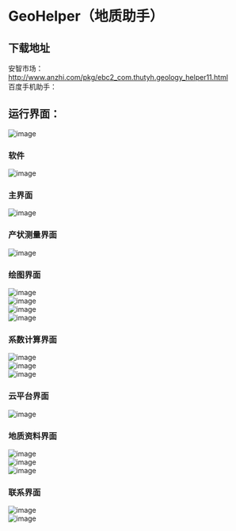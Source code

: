 # GeoHelper（地质助手）
## 下载地址
安智市场：</br>
http://www.anzhi.com/pkg/ebc2_com.thutyh.geology_helper11.html</br>
百度手机助手：



## 运行界面：
![image](https://github.com/Ron-Wang/GeoHelper/blob/master/Image/result.gif)</br>
### 软件
![image](https://github.com/Ron-Wang/GeoHelper/blob/master/Image/000软件.jpg)</br>
### 主界面
![image](https://github.com/Ron-Wang/GeoHelper/blob/master/Image/000主界面.png)</br>
### 产状测量界面
![image](https://github.com/Ron-Wang/GeoHelper/blob/master/Image/001产状测量.png)</br>
### 绘图界面
![image](https://github.com/Ron-Wang/GeoHelper/blob/master/Image/002绘图-02.png)</br>
![image](https://github.com/Ron-Wang/GeoHelper/blob/master/Image/002绘图-03.png)</br>
![image](https://github.com/Ron-Wang/GeoHelper/blob/master/Image/002绘图-04.png)</br>
![image](https://github.com/Ron-Wang/GeoHelper/blob/master/Image/002绘图-05.png)</br>
### 系数计算界面
![image](https://github.com/Ron-Wang/GeoHelper/blob/master/Image/003系数计算-01.png)</br>
![image](https://github.com/Ron-Wang/GeoHelper/blob/master/Image/003系数计算-02.png)</br>
![image](https://github.com/Ron-Wang/GeoHelper/blob/master/Image/003系数计算-03.png)</br>
### 云平台界面
![image](https://github.com/Ron-Wang/GeoHelper/blob/master/Image/004云平台.png)</br>
### 地质资料界面
![image](https://github.com/Ron-Wang/GeoHelper/blob/master/Image/005地质资料-00.png)</br>
![image](https://github.com/Ron-Wang/GeoHelper/blob/master/Image/005地质资料-01.png)</br>
![image](https://github.com/Ron-Wang/GeoHelper/blob/master/Image/005地质资料-02.png)</br>
### 联系界面
![image](https://github.com/Ron-Wang/GeoHelper/blob/master/Image/006联系我们-01.png)</br>
![image](https://github.com/Ron-Wang/GeoHelper/blob/master/Image/006联系我们-02.png)</br>
